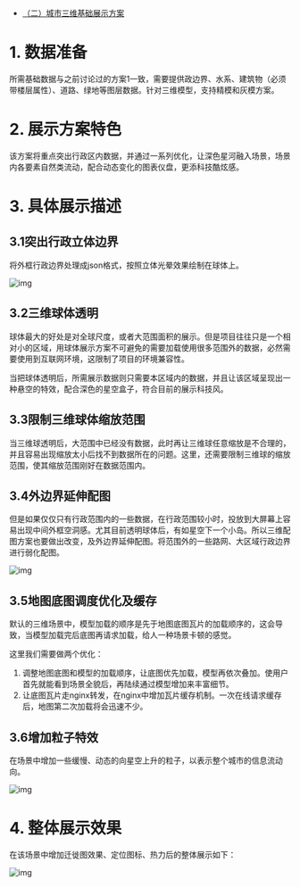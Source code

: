 - [（二）城市三维基础展示方案](https://www.cnblogs.com/naaoveGIS/p/11164062.html)

# 1. 数据准备

所需基础数据与之前讨论过的方案1一致，需要提供政边界、水系、建筑物（必须带楼层属性）、道路、绿地等图层数据。针对三维模型，支持精模和灰模方案。

# 2. 展示方案特色

该方案将重点突出行政区内数据，并通过一系列优化，让深色星河融入场景，场景内各要素自然类流动，配合动态变化的图表仪盘，更添科技酷炫感。

# 3. 具体展示描述

## 3.1突出行政立体边界

将外框行政边界处理成json格式，按照立体光晕效果绘制在球体上。

 ![img](https://img2018.cnblogs.com/blog/656746/201907/656746-20190710152546662-1939468882.png)

## 3.2三维球体透明

球体最大的好处是对全球尺度，或者大范围面积的展示。但是项目往往只是一个相对小的区域，用球体展示方案不可避免的需要加载使用很多范围外的数据，必然需要使用到互联网环境，这限制了项目的环境兼容性。

当把球体透明后，所需展示数据则只需要本区域内的数据，并且让该区域呈现出一种悬空的特效，配合深色的星空盒子，符合目前的展示科技风。

## 3.3限制三维球体缩放范围

当三维球透明后，大范围中已经没有数据，此时再让三维球任意缩放是不合理的，并且容易出现缩放太小后找不到数据所在的问题。这里，还需要限制三维球的缩放范围，使其缩放范围刚好在数据范围内。

## 3.4外边界延伸配图

但是如果仅仅只有行政范围内的一些数据，在行政范围较小时，投放到大屏幕上容易出现中间外框空洞感。尤其目前透明球体后，有如星空下一个小岛。所以三维配图方案也要做出改变，及外边界延伸配图。将范围外的一些路网、大区域行政边界进行弱化配图。

 ![img](https://img2018.cnblogs.com/blog/656746/201907/656746-20190710145108583-898211127.png)

## 3.5地图底图调度优化及缓存

默认的三维场景中，模型加载的顺序是先于地图底图瓦片的加载顺序的，这会导致，当模型加载完后底图再请求加载，给人一种场景卡顿的感觉。

这里我们需要做两个优化：

1. 调整地图底图和模型的加载顺序，让底图优先加载，模型再依次叠加。使用户首先就能看到场景全貌后，再陆续通过模型增加来丰富细节。
2. 让底图瓦片走nginx转发，在nginx中增加瓦片缓存机制。一次在线请求缓存后，地图第二次加载将会迅速不少。

## 3.6增加粒子特效

在场景中增加一些缓慢、动态的向星空上升的粒子，以表示整个城市的信息流动向。

 ![img](https://img2018.cnblogs.com/blog/656746/201907/656746-20190710145122378-1568177291.png)

# 4. 整体展示效果

在该场景中增加迁徙图效果、定位图标、热力后的整体展示如下：

 ![img](https://img2018.cnblogs.com/blog/656746/201907/656746-20190710152257754-1500074480.gif)